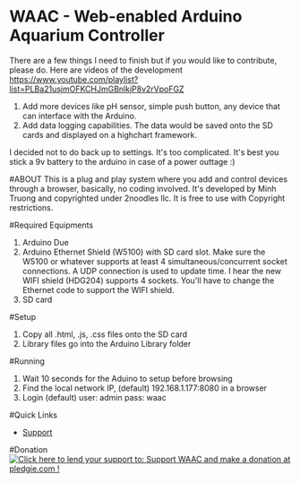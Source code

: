 # WAAC - Web-enabled Arduino Aquarium Controller

There are a few things I need to finish but if you would like to contribute, please do.
Here are videos of the development
https://www.youtube.com/playlist?list=PLBa21usjmOFKCHJmGBnlkjP8v2rVpoFGZ

1. Add more devices like pH sensor, simple push button, any device that can interface with the Arduino.
2. Add data logging capabilities. The data would be saved onto the SD cards and displayed on a highchart framework.

I decided not to do back up to settings. It's too complicated. It's best you stick a 9v battery to the arduino in case of a power outtage :)

#ABOUT
This is a plug and play system where you add and control devices through a browser, basically, no coding involved. It's developed by Minh Truong and copyrighted under 2noodles llc. It is free to use with Copyright restrictions.


#Required Equipments
1. Arduino Due
2. Arduino Ethernet Shield (W5100) with SD card slot. Make sure the W5100 or whatever supports at least 4 simultaneous/concurrent socket connections. A UDP connection is used to update time. I hear the new WIFI shield (HDG204) supports 4 sockets. You'll have to change the Ethernet code to support the WIFI shield.
3. SD card

#Setup
1. Copy all .html, .js, .css files onto the SD card
2. Library files go into the Arduino Library folder

#Running
1. Wait 10 seconds for the Aduino to setup before browsing
2. Find the local network IP, (default) 192.168.1.177:8080 in a browser
3. Login (default) user: admin pass: waac

#Quick Links
* <a href="http://aquatictechtank.net/viewforum.php?f=48">Support</a>

#Donation
<a href='https://pledgie.com/campaigns/32780'><img alt='Click here to lend your support to: Support WAAC and make a donation at pledgie.com !' src='https://pledgie.com/campaigns/32780.png?skin_name=chrome' border='0' ></a>
